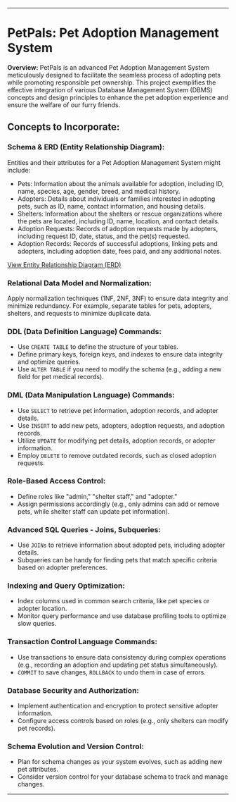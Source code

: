 
---

# PetPals: Pet Adoption Management System

**Overview:**
PetPals is an advanced Pet Adoption Management System meticulously designed to facilitate the seamless process of adopting pets while promoting responsible pet ownership. This project exemplifies the effective integration of various Database Management System (DBMS) concepts and design principles to enhance the pet adoption experience and ensure the welfare of our furry friends.

## Concepts to Incorporate:

### Schema & ERD (Entity Relationship Diagram):

Entities and their attributes for a Pet Adoption Management System might include:

- Pets: Information about the animals available for adoption, including ID, name, species, age, gender, breed, and medical history.
- Adopters: Details about individuals or families interested in adopting pets, such as ID, name, contact information, and housing details.
- Shelters: Information about the shelters or rescue organizations where the pets are located, including ID, name, location, and contact details.
- Adoption Requests: Records of adoption requests made by adopters, including request ID, date, status, and the pet(s) requested.
- Adoption Records: Records of successful adoptions, linking pets and adopters, including adoption date, fees paid, and any additional notes.

[View Entity Relationship Diagram (ERD)](https://drive.google.com/file/d/1Py9Tc2mQOcXGOIakOZPerVdpZWgvsdOr/view)

### Relational Data Model and Normalization:

Apply normalization techniques (1NF, 2NF, 3NF) to ensure data integrity and minimize redundancy. For example, separate tables for pets, adopters, shelters, and requests to minimize duplicate data.

### DDL (Data Definition Language) Commands:

- Use `CREATE TABLE` to define the structure of your tables.
- Define primary keys, foreign keys, and indexes to ensure data integrity and optimize queries.
- Use `ALTER TABLE` if you need to modify the schema (e.g., adding a new field for pet medical records).

### DML (Data Manipulation Language) Commands:

- Use `SELECT` to retrieve pet information, adoption records, and adopter details.
- Use `INSERT` to add new pets, adopters, adoption requests, and adoption records.
- Utilize `UPDATE` for modifying pet details, adoption records, or adopter information.
- Employ `DELETE` to remove outdated records, such as closed adoption requests.

### Role-Based Access Control:

- Define roles like "admin," "shelter staff," and "adopter."
- Assign permissions accordingly (e.g., only admins can add or remove pets, while shelter staff can update pet information).

### Advanced SQL Queries - Joins, Subqueries:

- Use `JOINs` to retrieve information about adopted pets, including adopter details.
- Subqueries can be handy for finding pets that match specific criteria based on adopter preferences.

### Indexing and Query Optimization:

- Index columns used in common search criteria, like pet species or adopter location.
- Monitor query performance and use database profiling tools to optimize slow queries.

### Transaction Control Language Commands:

- Use transactions to ensure data consistency during complex operations (e.g., recording an adoption and updating pet status simultaneously).
- `COMMIT` to save changes, `ROLLBACK` to undo them in case of errors.

### Database Security and Authorization:

- Implement authentication and encryption to protect sensitive adopter information.
- Configure access controls based on roles (e.g., only shelters can modify pet records).

### Schema Evolution and Version Control:

- Plan for schema changes as your system evolves, such as adding new pet attributes.
- Consider version control for your database schema to track and manage changes.

---

